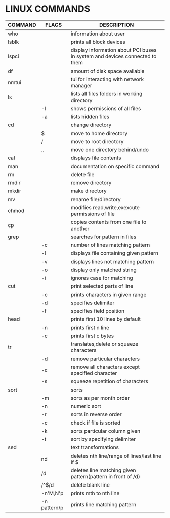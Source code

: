 ﻿
# LINUX COMMANDS
|  COMMAND | FLAGS | DESCRIPTION | 
|-|----|-------------------------------------------------------|
|who||information about user|
|lsblk||prints all block devices|
|lspci||display information about PCI buses in system and devices connected to them|
|df||amount of disk space available |
|nmtui||tui for interacting with network manager|
|ls | | lists all files folders in working directory|
| |-l | shows permissions of all files|
||-a|lists hidden files|
|cd||change directory|
||$|move to home directory|
||/|move to root directory|
||..|move one directory behind/undo|
|cat||displays file contents|
|man||documentation on specific command|
|rm||delete file|
|rmdir||remove directory|
|mkdir||make directory|
|mv||rename file/directory|
|chmod||modifies read,write,exexcute permissions of file|
|cp||copies contents from one file to another|
|grep||searches for pattern in files|
||-c|number of lines matching pattern|
||-l|displays file containing given pattern|
||-v|displays lines not matching pattern|
||-o|display only matched string|
||-i|ignores case for matching|
|cut||print selected parts of line|
||-c| prints characters in given range|
||-d|specifies delimiter|
||-f|specifies field position|
|head||prints first 10 lines by default|
||-n|prints first n line|
||-c|prints first c bytes|
|tr||translates,delete or squeeze characters|
||-d|remove particular characters|
||-c|remove all characters except specified character|
||-s|squeeze repetition of characters|
|sort||sorts|
||-m|sorts as per month order|
||-n|numeric sort|
||-r|sorts in reverse order|
||-c|check if file is sorted|
||-k|sorts particular column given|
||-t|sort by specifying delimiter|
|sed||text transformations|
||nd|deletes nth line/range of lines/last line if $|
||/d|deletes line matching given pattern(pattern in front of /d)|
||/^$/d|delete blank line|
||-n'M,N'p|prints mth to nth line|
||-n pattern/p|prints line matching pattern|

>
